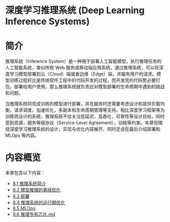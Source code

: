 <!--Copyright © Microsoft Corporation. All rights reserved.
  适用于[License](https://github.com/microsoft/AI-System/blob/main/LICENSE)版权许可-->


# 深度学习推理系统 (Deep Learning Inference Systems)

# 简介 

推理系统（Inference System）是一种用于部署人工智能模型，执行推理任务的人工智能系统，类似传统 Web 服务或移动端应用系统。通过推理系统，可以将深度学习模型部署到云（Cloud）端或者边缘（Edge）端，并服务用户的请求。模型训练过程好比是传统软件工程中的代码开发的过程，而开发完的代码势必要打包，部署给用户使用，那么推理系统就负责应对模型部署的生命周期中遇到的挑战和问题。

当推理系统将完成训练的模型进行部署，并在服务时还需要考虑设计和提供负载均衡，请求调度，加速优化，多副本和生命周期管理等支持。相比深度学习框架等为训练而设计的系统，推理系统不仅关注低延迟，高吞吐，可靠性等设计目标，同时受到资源，服务等级协议（Service-Level Agreement），功耗等约束。本章将围绕深度学习推理系统的设计，实现与优化内容展开，同时还会在最后介绍部署和 MLOps 等内容。

# 内容概览

本章包含以下内容：

- [8.1 推理系统简介](8.1-推理系统简介.md)
- [8.2 模型推理的离线优化](8.2-模型推理的离线优化.md)
- [8.3 部署](8.3-部署.md)
- [8.4 推理系统的运行期优化](8.4-推理系统的运行期优化.md)
- [8.5 MLOps](8.5-开发、训练与部署的全生命周期管理-MLOps.md)
- [8.6 推理专有芯片.md](8.6-推理专有芯片.md)